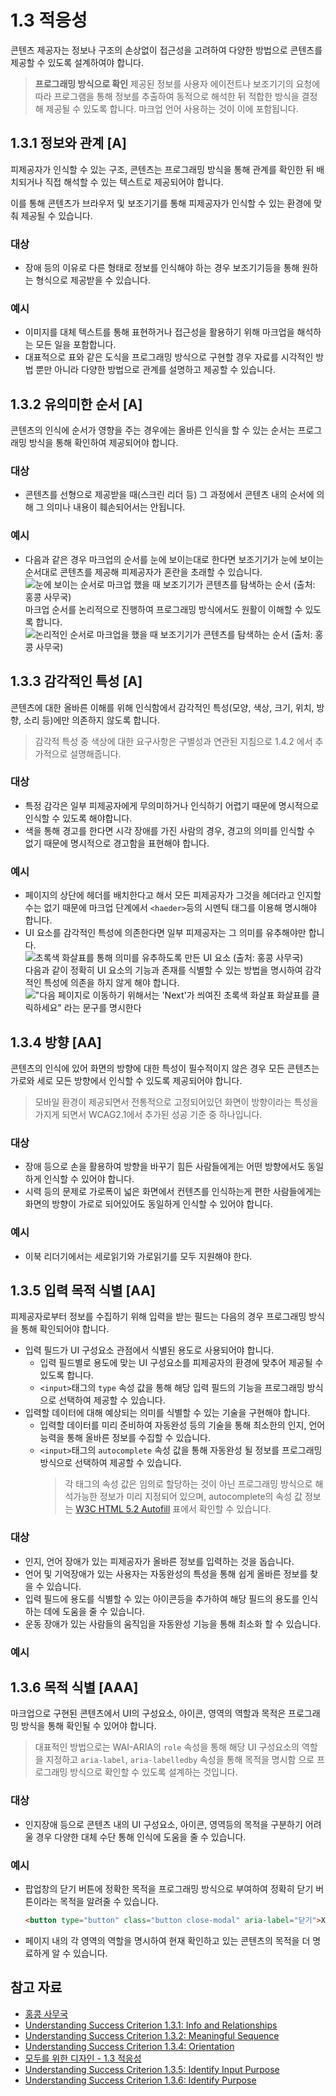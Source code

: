 # 1.3 적응성

콘텐츠 제공자는 정보나 구조의 손상없이 접근성을 고려하여 다양한 방법으로 콘텐츠를 제공할 수 있도록 설계하여야 합니다.

> **프로그래밍 방식으로 확인**
> 제공된 정보를 사용자 에이전트나 보조기기의 요청에 따라 프로그램을 통해 정보를 추출하여 동적으로 해석한 뒤 적합한 방식을 결정해 제공될 수 있도록 합니다.
> 마크업 언어 사용하는 것이 이에 포함됩니다.

## 1.3.1 정보와 관계 [A]

피제공자가 인식할 수 있는 구조, 콘텐츠는 프로그래밍 방식을 통해 관계를 확인한 뒤 배치되거나 직접 해석할 수 있는 텍스트로 제공되어야 합니다.

이를 통해 콘텐츠가 브라우저 및 보조기기를 통해 피제공자가 인식할 수 있는 환경에 맞춰 제공될 수 있습니다.

### 대상

- 장애 등의 이유로 다른 형태로 정보를 인식해야 하는 경우 보조기기등을 통해 원하는 형식으로 제공받을 수 있습니다.

### 예시

- 이미지를 대체 텍스트를 통해 표현하거나 접근성을 활용하기 위해 마크업을 해석하는 모든 일을 포함합니다.
- 대표적으로 표와 같은 도식을 프로그래밍 방식으로 구현할 경우 자료를 시각적인 방법 뿐만 아니라 다양한 방법으로 관계를 설명하고 제공할 수 있습니다.

## 1.3.2 유의미한 순서 [A]

콘텐츠의 인식에 순서가 영향을 주는 경우에는 올바른 인식을 할 수 있는 순서는 프로그래밍 방식을 통해 확인하여 제공되어야 합니다.

### 대상

- 콘텐츠를 선형으로 제공받을 때(스크린 리더 등) 그 과정에서 콘텐츠 내의 순서에 의해 그 의미나 내용이 훼손되어서는 안됩니다.

### 예시

- 다음과 같은 경우 마크업의 순서를 눈에 보이는대로 한다면 보조기기가 눈에 보이는 순서대로 콘텐츠를 제공해 피제공자가 혼란을 초래할 수 있습니다.<br>
  ![눈에 보이는 순서로 마크업 했을 때 보조기기가 콘텐츠를 탐색하는 순서 (출처: 홍콩 사무국)](img/03.jpg)<br>
  마크업 순서를 논리적으로 진행하여 프로그래밍 방식에서도 원활이 이해할 수 있도록 합니다.<br>
  ![논리적인 순서로 마크업을 했을 때 보조기기가 콘텐츠를 탐색하는 순서 (출처: 홍콩 사무국)](img/04.jpg)<br>

## 1.3.3 감각적인 특성 [A]

콘텐츠에 대한 올바른 이해를 위해 인식함에서 감각적인 특성(모양, 색상, 크기, 위치, 방향, 소리 등)에만 의존하지 않도록 합니다.

> 감각적 특성 중 색상에 대한 요구사항은 구별성과 연관된 지침으로 1.4.2 에서 추가적으로 설명해줍니다.

### 대상

- 특정 감각은 일부 피제공자에게 무의미하거나 인식하기 어렵기 때문에 명시적으로 인식할 수 있도록 해야합니다.
- 색을 통해 경고를 한다면 시각 장애를 가진 사람의 경우, 경고의 의미를 인식할 수 없기 때문에 명시적으로 경고함을 표현해야 합니다.

### 예시

- 페이지의 상단에 헤더를 배치한다고 해서 모든 피제공자가 그것을 헤더라고 인지할 수는 없기 때문에 마크업 단계에서 `<haeder>`등의 시멘틱 태그를 이용해 명시해야 합니다.
- UI 요소를 감각적인 특성에 의존한다면 일부 피제공자는 그 의미를 유추해야만 합니다.<br>
  ![초록색 화살표를 통해 의미를 유추하도록 만든 UI 요소 (출처: 홍콩 사무국)](img/01.jpg)<br>
  다음과 같이 정확히 UI 요소의 기능과 존재를 식별할 수 있는 방법을 명시하여 감각적인 특성에 의존을 하지 않게 해야 합니다.<br>
  !["다음 페이지로 이동하기 위해서는 'Next'가 씌여진 초록색 화살표 화살표를 클릭하세요" 라는 문구를 명시한다](img/02.jpg)<br>

## 1.3.4 방향 [AA]

콘텐츠의 인식에 있어 화면의 방향에 대한 특성이 필수적이지 않은 경우 모든 콘텐츠는 가로와 세로 모든 방향에서 인식할 수 있도록 제공되어야 합니다.

> 모바일 환경이 제공되면서 전통적으로 고정되어있던 화면이 방향이라는 특성을 가지게 되면서 WCAG2.1에서 추가된 성공 기준 중 하나입니다.

### 대상

- 장애 등으로 손을 활용하여 방향을 바꾸기 힘든 사람들에게는 어떤 방향에서도 동일하게 인식할 수 있어야 합니다.
- 시력 등의 문제로 가로폭이 넓은 화면에서 컨텐츠를 인식하는게 편한 사람들에게는 화면의 방향이 가로로 되어있어도 동일하게 인식할 수 있어야 합니다.

### 예시

- 이북 리더기에서는 세로읽기와 가로읽기를 모두 지원해야 한다.

## 1.3.5 입력 목적 식별 [AA]

피제공자로부터 정보를 수집하기 위해 입력을 받는 필드는 다음의 경우 프로그래밍 방식을 통해 확인되어야 합니다.

- 입력 필드가 UI 구성요소 관점에서 식별된 용도로 사용되어야 합니다.
  - 입력 필드별로 용도에 맞는 UI 구성요소를 피제공자의 환경에 맞추어 제공될 수 있도록 합니다.
  - `<input>`태그의 `type` 속성 값을 통해 해당 입력 필드의 기능을 프로그래밍 방식으로 선택하여 제공할 수 있습니다.
- 입력할 데이터에 대해 예상되는 의미를 식별할 수 있는 기술을 구현해야 합니다.
  - 입력할 데이터를 미리 준비하여 자동완성 등의 기술을 통해 최소한의 인지, 언어능력을 통해 올바른 정보를 수집할 수 있습니다.
  - `<input>`태그의 `autocomplete` 속성 값을 통해 자동완성 될 정보를 프로그래밍 방식으로 선택하여 제공할 수 있습니다.
    > 각 태그의 속성 값은 임의로 할당하는 것이 아닌 프로그래밍 방식으로 해석가능한 정보가 미리 지정되어 있으며, autocomplete의 속성 값 정보는 [W3C HTML 5.2 Autofill](https://www.w3.org/TR/html52/sec-forms.html#sec-autofill) 표에서 확인할 수 있습니다.

### 대상

- 인지, 언어 장애가 있는 피제공자가 올바른 정보를 입력하는 것을 돕습니다.
- 언어 및 기억장애가 있는 사용자는 자동완성의 특성을 통해 쉽게 올바른 정보를 찾을 수 있습니다.
- 입력 필드에 용도를 식별할 수 있는 아이콘등을 추가하여 해당 필드의 용도를 인식하는 데에 도움을 줄 수 있습니다.
- 운동 장애가 있는 사람들의 움직임을 자동완성 기능을 통해 최소화 할 수 있습니다.

### 예시

## 1.3.6 목적 식별 [AAA]

마크업으로 구현된 콘텐츠에서 UI의 구성요소, 아이콘, 영역의 역할과 목적은 프로그래밍 방식을 통해 확인될 수 있어야 합니다.

> 대표적인 방법으로는 WAI-ARIA의 `role` 속성을 통해 해당 UI 구성요소의 역할을 지정하고 `aria-label`, `aria-labelledby` 속성을 통해 목적을 명시함 으로 프로그래밍 방식으로 확인할 수 있도록 설계하는 것입니다.

### 대상

- 인지장애 등으로 콘텐츠 내의 UI 구성요소, 아이콘, 영역등의 목적을 구분하기 어려울 경우 다양한 대체 수단 통해 인식에 도움을 줄 수 있습니다.

### 예시

- 팝업창의 닫기 버튼에 정확한 목적을 프로그래밍 방식으로 부여하여 정확히 닫기 버튼이라는 목적을 알려줄 수 있습니다.

  ```html
  <button type="button" class="button close-modal" aria-label="닫기">X</button>
  ```

- 페이지 내의 각 영역의 역할을 명시하여 현재 확인하고 있는 콘텐츠의 목적을 더 명료하게 알 수 있습니다.

## 참고 자료

- [홍콩 사무국](https://www.ogcio.gov.hk/en/our_work/community/web_mobileapp_accessibility/promulgating_resources/handbook/wcag2a/8_7_sensory_characteristics.html)
- [Understanding Success Criterion 1.3.1: Info and Relationships](https://www.w3.org/WAI/WCAG21/Understanding/info-and-relationships.html)
- [Understanding Success Criterion 1.3.2: Meaningful Sequence](https://www.w3.org/WAI/WCAG21/Understanding/meaningful-sequence.html)
- [Understanding Success Criterion 1.3.4: Orientation](https://www.w3.org/WAI/WCAG21/Understanding/orientation.html)
- [모두를 위한 디자인 - 1.3 적응성](https://a11y.gitbook.io/wcag/1-perceivable/1.3-adaptable)
- [Understanding Success Criterion 1.3.5: Identify Input Purpose
  ](https://www.w3.org/WAI/WCAG21/Understanding/identify-input-purpose.html)
- [Understanding Success Criterion 1.3.6: Identify Purpose](https://www.w3.org/WAI/WCAG21/Understanding/identify-purpose.html)
